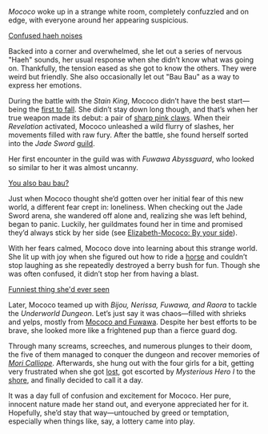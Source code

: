 *Mococo* woke up in a strange white room, completely confuzzled and on edge, with everyone around her appearing suspicious.

[Confused haeh noises](#embed:https://www.youtube.com/live/OSjlqA0FS9Q?feature=shared&t=540)

Backed into a corner and overwhelmed, she let out a series of nervous "Haeh" sounds, her usual response when she didn’t know what was going on. Thankfully, the tension eased as she got to know the others. They were weird but friendly. She also occasionally let out "Bau Bau" as a way to express her emotions.

During the battle with the *Stain King*, Mococo didn’t have the best start—being the [first to fall](https://www.youtube.com/live/OSjlqA0FS9Q?feature=shared&t=3153). She didn’t stay down long though, and that’s when her true weapon made its debut: a pair of [sharp pink claws](https://www.youtube.com/live/OSjlqA0FS9Q?feature=shared&t=3184). When their *Revelation* activated, Mococo unleashed a wild flurry of slashes, her movements filled with raw fury. After the battle, she found herself sorted into the *Jade Sword* [guild](https://www.youtube.com/live/OSjlqA0FS9Q?feature=shared&t=3462).

Her first encounter in the guild was with *Fuwawa Abyssguard*, who looked so similar to her it was almost uncanny.

[You also bau bau?](#embed:https://www.youtube.com/live/OSjlqA0FS9Q?feature=shared&t=3549)

Just when Mococo thought she’d gotten over her initial fear of this new world, a different fear crept in: loneliness. When checking out the Jade Sword arena, she wandered off alone and, realizing she was left behind, began to panic. Luckily, her guildmates found her in time and promised they’d always stick by her side (see [Elizabeth-Mococo: By your side](#edge:mococo-liz)).

With her fears calmed, Mococo dove into learning about this strange world. She lit up with joy when she figured out how to ride a [horse](https://www.youtube.com/live/OSjlqA0FS9Q?feature=shared&t=4345) and couldn’t stop laughing as she repeatedly destroyed a berry bush for fun. Though she was often confused, it didn’t stop her from having a blast.

[Funniest thing she'd ever seen](#embed:https://www.youtube.com/live/OSjlqA0FS9Q?feature=shared&t=6611)

Later, Mococo teamed up with *Bijou, Nerissa, Fuwawa, and Raora* to tackle the *Underworld Dungeon*. Let’s just say it was chaos—filled with shrieks and yelps, mostly from [Mococo and Fuwawa](https://www.youtube.com/live/ASF0b50sKM0?feature=shared&t=2143). Despite her best efforts to be brave, she looked more like a frightened pup than a fierce guard dog.

Through many screams, screeches, and numerous plunges to their doom, the five of them managed to conquer the dungeon and recover memories of *[Mori Calliope](https://www.youtube.com/live/ASF0b50sKM0?feature=shared&t=3463)*. Afterwards, she hung out with the four girls for a bit, getting very frustrated when she got [lost](https://www.youtube.com/live/ASF0b50sKM0?feature=shared&t=3688), got escorted by *Mysterious Hero I* to the [shore](https://www.youtube.com/live/ASF0b50sKM0?feature=shared&t=4152), and finally decided to call it a day.

It was a day full of confusion and excitement for Mococo. Her pure, innocent nature made her stand out, and everyone appreciated her for it. Hopefully, she’d stay that way—untouched by greed or temptation, especially when things like, say, a lottery came into play.

